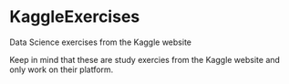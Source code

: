 # KaggleExercises
Data Science exercises from the Kaggle website

Keep in mind that these are study exercies from the Kaggle website and only work on their platform.
